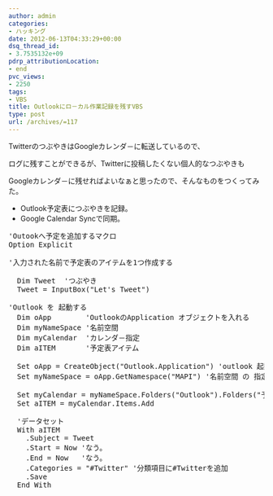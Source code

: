 ```yaml
---
author: admin
categories:
- ハッキング
date: 2012-06-13T04:33:29+00:00
dsq_thread_id:
- 3.7535132e+09
pdrp_attributionLocation:
- end
pvc_views:
- 2250
tags:
- VBS
title: Outlookにロ－カル作業記録を残すVBS
type: post
url: /archives/=117
---
```


TwitterのつぶやきはGoogleカレンダ－に転送しているので、
  
ログに残すことができるが、Twitterに投稿したくない個人的なつぶやきも
  
Googleカレンダ－に残せればよいなぁと思ったので、そんなものをつくってみた。

  * Outlook予定表につぶやきを記録。
  * Google Calendar Syncで同期。

<pre lang="vb">'Outookへ予定を追加するマクロ
Option Explicit

'入力された名前で予定表のアイテムを1つ作成する

  Dim Tweet  'つぶやき
  Tweet = InputBox("Let's Tweet")

'Outlook を 起動する
  Dim oApp        'OutlookのApplication オブジェクトを入れる
  Dim myNameSpace '名前空間
  Dim myCalendar  'カレンダ－指定
  Dim aITEM       '予定表アイテム

  Set oApp = CreateObject("Outlook.Application") 'outlook 起動
  Set myNameSpace = oApp.GetNamespace("MAPI") '名前空間 の 指定

  Set myCalendar = myNameSpace.Folders("Outlook").Folders("予定表")
  Set aITEM = myCalendar.Items.Add 

  'データセット
  With aITEM
    .Subject = Tweet
    .Start = Now 'なう。
    .End = Now   'なう。
    .Categories = "#Twitter" '分類項目に#Twitterを追加
    .Save
  End With</pre>

<div id="fastlookup_top" style="display: none;">
</div>